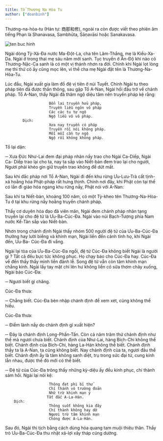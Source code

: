 ```yaml
---
title: Tổ Thương Na Hòa Tu
author: ["doanbinh"]
---
```



Thương-na-hòa-tu (Hán tự: 商那和修), ngoài ra còn được viết theo phiên âm tiếng Phạn là Shanavasa, Sambhūta, Śāṇavāsi hoặc Sanakavasa.

![ten buc hinh](https://ketnoiyeuthuong.net/wp-content/uploads/2017/01/T%E1%BB%95-Th%C6%B0%C6%A1ng-Na-H%C3%B2a-Tu.jpg "ten buc hinh")

Ngài dòng Tỳ-Xá-Đa nước Ma-Đột-La, cha tên Lâm-Thắng, mẹ là Kiều-Xa-Da. Ngài ở trong thai mẹ sáu năm mới sanh. Tục truyền ở Ấn-Độ khi nào cỏ Thương-Nặc-Ca sanh là có một vị thánh nhơn ra đời. Chính khi Ngài lọt lòng mẹ thì thứ cỏ ấy cũng mọc lên, vì thế cha mẹ Ngài đặt tên là Thương-Na-Hòa-Tu.

Lúc đầu, Ngài xuất gia làm đồ đệ vị tiên ở núi Tuyết. Chính Ngài tu theo pháp tiên đã được thần thông, sau gặp Tổ A-Nan, Ngài hồi đầu trở về chánh pháp. Tổ A-Nan, thấy Ngài đã thâm ngộ diệu tâm nên truyền pháp kệ rằng:

                        Bổn lai truyền hửu pháp,
                        Truyền liễu ngôn vô pháp
                        Các các tu tự ngộ
                        Ngộ liễu vô vô pháp.
            Dịch:
                        Xưa nay truyền có pháp
                        Truyền rồi nói không pháp.
                        Mỗi mỗi cần tự ngộ
                        Ngộ rồi không không pháp.

Tổ lại dặn:

─ Xưa Đức Như-Lai đem đại pháp nhãn nầy trao cho Ngài Ca-Diếp, Ngài Ca- Diếp trao lại cho ta, nay ta sắp vào Niết-bàn đem trao lại cho ngươi, Ngươi phải khéo gìn giữ truyền trao không để dứt mất.

Sau khi đắc pháp nơi Tổ A-Nan, Ngài đi đến khu rừng Ưu-Lưu-Trà cất tịnh-xá hoằng hóa Phật-pháp rất hưng thịnh. Chính nơi đây, khi Phật còn tại thế có lần đi giáo hóa ngang khu rừng nầy, Phật nói với A-Nan:

Sau khi ta Niết-bàn, khoảng 100 năm, có một Tỳ-kheo tên Thương-Na-Hòa-Tu ở tại khu rừng nầy hoằng truyền chánh pháp.

Thấy cơ duyên hóa đạo đã viên mãn, Ngài đem chánh pháp nhãn tạng truyền lại cho đệ tử là Ưu-Ba-Cúc-Đa. Ngài vào núi Bạch-Tượng phía Nam nước Kế-Tân sắp vào Niết-bàn. 

Nhơn trong chánh định Ngài thấy nhóm 500 người đệ tử của Ưu-Ba-Cúc-Đa thường hay lười biếng và khinh mạn, Ngài liền đến cảnh tỉnh họ, khi Ngài đến, Ưu-Ba- Cúc-Đa đi vắng. 

Ngài lại tòa của Ưu-Ba-Cúc-Đa ngồi, đệ tử Cúc-Đa không biết Ngài là người gì ? Tất cả đều bực tức không phục. Họ chạy báo cho Cúc-Đa hay. Cúc-Đa về đến thấy thầy mình liền đảnh lễ. Song đệ tử vẫn còn tâm khinh mạn chẳng kính. Ngài lấy tay mặt chỉ lên hư không liền có sữa thơm chảy xuống, Ngài bảo Cúc-Đa:

─ Ngươi biết gì chăng.

Cúc-Đa thưa:

─ Chẳng biết. Cúc-Đa bèn nhập chánh định để xem xét, cũng không thể hiểu.

Cúc-Đa thưa:

─ Điềm lành nầy do chánh định gì xuất hiện?

─ Đây là chánh định Long-Phấn-Tấn. Còn cả năm trăm thứ chánh định như thế mà ngươi chưa biết. Chánh định của Như-Lai, hàng Bích-Chi không thể biết. Chánh định của Bích-Chi, hàng La-Hán không thể biết. Chánh định thầy ta là A-Nan, ta cũng không biết. Nay chánh định của ta, ngươi đâu thể biết. Chánh định ấy là tâm không sanh diệt, trụ trong sức đại từ, cung kính lẫn nhau, được thế đó mới có thể biết.

─ Đệ tử của Cúc-Đa trông thấy những kỳ-diệu ấy đều kính phục, chí thành sám hối. Ngài lại nói kệ:

                        Thông đạt phi bỉ thử
                        Chí thánh vô trường đoản
                        Nhữ trừ khinh mạn ý
                       Tất đắc A-La-Hán.
        Dịch:
                        Thông suốt không kia đây
                        Chí thành không hay dở
                        Ngươi trừ tâm khinh mạn
                        Chóng được A-La-Hán.

Sau đó, Ngài thị tịch bằng cách dùng hỏa quang tam muội thiêu thân. Thầy trò Ưu-Ba-Cúc-Đa thu nhặt xá-lợi xây tháp cúng dường.